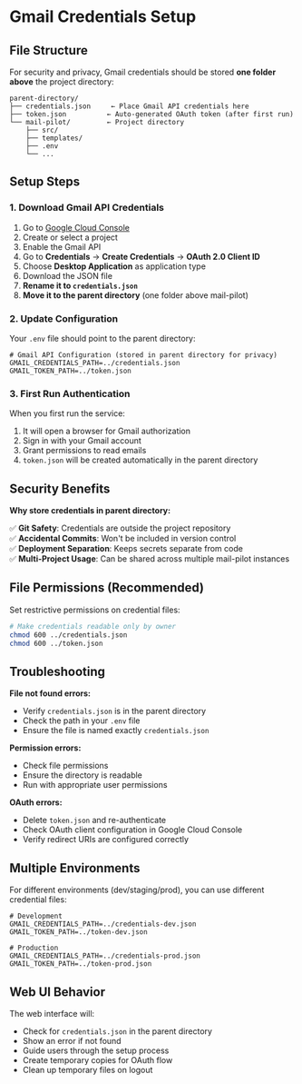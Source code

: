 # Gmail Credentials Setup

## File Structure

For security and privacy, Gmail credentials should be stored **one folder above** the project directory:

```
parent-directory/
├── credentials.json     ← Place Gmail API credentials here
├── token.json          ← Auto-generated OAuth token (after first run)
└── mail-pilot/         ← Project directory
    ├── src/
    ├── templates/
    ├── .env
    └── ...
```

## Setup Steps

### 1. Download Gmail API Credentials

1. Go to [Google Cloud Console](https://console.cloud.google.com/)
2. Create or select a project
3. Enable the Gmail API
4. Go to **Credentials** → **Create Credentials** → **OAuth 2.0 Client ID**
5. Choose **Desktop Application** as application type
6. Download the JSON file
7. **Rename it to `credentials.json`**
8. **Move it to the parent directory** (one folder above mail-pilot)

### 2. Update Configuration

Your `.env` file should point to the parent directory:

```env
# Gmail API Configuration (stored in parent directory for privacy)
GMAIL_CREDENTIALS_PATH=../credentials.json
GMAIL_TOKEN_PATH=../token.json
```

### 3. First Run Authentication

When you first run the service:

1. It will open a browser for Gmail authorization
2. Sign in with your Gmail account
3. Grant permissions to read emails
4. `token.json` will be created automatically in the parent directory

## Security Benefits

**Why store credentials in parent directory:**

✅ **Git Safety**: Credentials are outside the project repository  
✅ **Accidental Commits**: Won't be included in version control  
✅ **Deployment Separation**: Keeps secrets separate from code  
✅ **Multi-Project Usage**: Can be shared across multiple mail-pilot instances  

## File Permissions (Recommended)

Set restrictive permissions on credential files:

```bash
# Make credentials readable only by owner
chmod 600 ../credentials.json
chmod 600 ../token.json
```

## Troubleshooting

**File not found errors:**
- Verify `credentials.json` is in the parent directory
- Check the path in your `.env` file
- Ensure the file is named exactly `credentials.json`

**Permission errors:**
- Check file permissions
- Ensure the directory is readable
- Run with appropriate user permissions

**OAuth errors:**
- Delete `token.json` and re-authenticate
- Check OAuth client configuration in Google Cloud Console
- Verify redirect URIs are configured correctly

## Multiple Environments

For different environments (dev/staging/prod), you can use different credential files:

```env
# Development
GMAIL_CREDENTIALS_PATH=../credentials-dev.json
GMAIL_TOKEN_PATH=../token-dev.json

# Production
GMAIL_CREDENTIALS_PATH=../credentials-prod.json
GMAIL_TOKEN_PATH=../token-prod.json
```

## Web UI Behavior

The web interface will:
- Check for `credentials.json` in the parent directory
- Show an error if not found
- Guide users through the setup process
- Create temporary copies for OAuth flow
- Clean up temporary files on logout